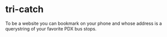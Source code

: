 # tri-catch

To be a website you can bookmark on your phone and whose address is a querystring of your favorite PDX bus stops. 
